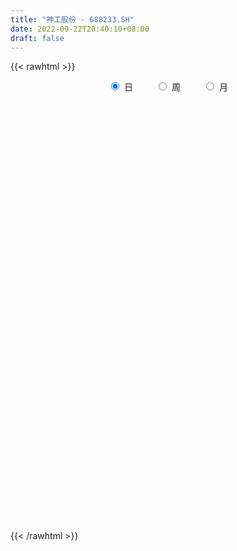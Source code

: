 ```yaml
---
title: "神工股份 - 688233.SH"
date: 2022-09-22T20:40:10+08:00
draft: false
---
```

{{< rawhtml >}}
    <div style="text-align: center">
        <label style="padding: 1rem;"><input style="margin-right: .5rem" type="radio" name="period" value="D" checked onclick="period_change(this)">日</label>
        <label style="padding: 1rem;"><input style="margin-right: .5rem" type="radio" name="period" value="W" onclick="period_change(this)">周</label>
        <label style="padding: 1rem;"><input style="margin-right: .5rem" type="radio" name="period" value="M" onclick="period_change(this)">月</label>
    </div>
    <div id="chart" style="height: 700px;"></div> 
    <script type="text/javascript">
        const D_v = [8518.71,9290.75,25966.69,37061.15,16994.29,16990.27,20413.57,40979.46,37339.96,32381.81,19571.75,26604.56,19366.15,13597.85,22255.96,14587.67,15628.38,7860.23,8134.35,6311.17,5313.77,6655.92,12428.95,11442.74,8709.34,7762.25,6206.54,6012.78,5829.72,5355.75,3765.84,5353.56,4436.58,3505.05,8237.43,7427.33,9309.04,8241.52,10253.0,6020.8,6963.56,7014.69,21988.85,10811.0,11212.67,7303.72,10945.26,8342.33,9420.74,5556.9,6114.25,4950.36,9757.0,5927.1,8246.76,4454.97,4462.46,5955.01,5110.13,7011.46,6777.78,5038.55,8829.41,6648.74,8594.32,4541.74,7497.91,6573.94,6291.97,9679.99,6238.03,8365.13,17599.38,13023.4,12772.83,8032.19,7209.63,9856.05,7272.87,5109.86,18037.48,13290.01,18599.02,15620.72,18640.5,9575.31,8744.57,7622.48,9251.89,13811.72,14398.5,12302.44,9303.44,32358.17,23759.45,14007.18,23759.59,19591.15,11421.45,9449.74,11147.23,8991.76,6567.21,9295.16,11037.19,27888.05,17074.31,10420.16,9536.42,13226.23,8799.5,7628.46,5892.59,22924.77,17688.92,11048.15,11514.87,6355.17,7277.15,7555.84,5591.52,5214.87,8310.56,6332.49,7691.11,6996.29,7433.87,6815.64,7860.15,6173.77,4196.04,5667.02,6063.53,4528.08,4397.89,5627.08,6225.63,4263.15,4099.78,11604.23,15524.46,16563.7,11972.72,7019.94,11484.26,7280.5,5538.14,7614.52,8212.34,11046.72,16137.28,12579.79,21596.59,37254.98,22337.2,28567.15,10557.42,17216.42,15732.27,18276.55,12019.58,15834.3,16850.37,9017.45,7358.36,16544.42,9277.54,12490.98,20329.21,17325.71,15030.28,13393.04,11522.36,15088.87,17161.46,35793.91,49409.41,66313.2,45068.75,43265.72,51837.09,49180.24,48072.1,33939.51,39778.59,33504.61,32246.29,26551.67,31754.46,53818.59,49952.86,37965.81,41047.95,39495.21,33697.91,38358.04,30744.93,21939.07,67192.55,42217.6,48989.11,46518.94,56302.65,33508.8,40584.81,32529.14,28081.03,52846.34,34619.23,23871.59,28328.01,17660.34,24114.73,52789.53,54570.03,40793.23,54920.5,68732.09,47786.08,40851.36,48510.14,45515.2,18760.44,167044.41,143939.57,73494.46,67329.72,47140.55,34240.35,78962.17,58966.18,43135.02,35417.3,34479.29,51153.2,42418.81,40855.82,107135.01,46625.95,33839.83,36847.62,30348.05,22497.48,32720.86,27249.47,29006.24,25959.82,27480.59,26311.16,20046.7,35846.49,18306.68,23530.25,24598.83,20257.55,16446.43,14647.63,23132.94,22709.78,22340.35,19452.45,23883.44,24419.15,17350.02,24883.43,33745.95,16972.98,12242.29,28328.82,28922.88,16419.15,25430.37,28384.94,36096.1,60897.88,105402.38,47209.32,39318.59,31910.08,32351.85,36869.91,22069.07,31437.38,27013.92,21148.75,50437.49,37187.19,107791.86,61956.54,60508.62,42982.96,42477.83,41281.48,31452.88,96171.45,70698.92,57894.2,44636.15,37074.6,45289.97,66284.65,35287.74,30059.12,29442.91,28451.46,39140.85,27774.87,18402.5,16217.62,18279.16,24289.17,17324.81,30468.87,35040.35,21224.97,23044.22,16590.13,14346.52,21597.27,14315.27,24907.53,28736.01,27275.84,28258.26,18592.58,39739.04,25938.58,28689.17,18742.76,35969.36,23536.58,15987.14,30261.37,15534.94,22475.43,26873.67,30920.15,21082.24,19463.84,48792.86,32653.9,17506.04,16136.89,12738.29,14612.19,19860.93,16305.37,23812.21,22048.76,52105.97,29163.69,18951.77,12462.44,22345.47,17207.49,42574.85,32002.11,38727.56,44690.73,27985.4,23269.57,13738.0,24394.07,20485.5,29618.18,32647.54,37577.84,20059.92,13389.02,25504.72,34842.42,41356.41,43780.17,22060.09,17802.58,16597.38,13154.27,11594.7,17215.67,10194.33,11817.79,11145.96,15944.95,25441.38,18280.5,25989.28,16094.09,9850.16,8962.7,15382.22,9532.57,12201.78,13990.29,6831.72,9127.55,7169.03,11233.47,52636.84,49862.82,38611.75,46082.85,32015.03,22586.09,11137.84,25430.98,27999.38,27491.16,17974.86,16068.3,24479.88,17378.6,21510.3,13307.74,12988.82,19275.94,14744.44,12494.36,11885.79,15696.54,15051.51,14456.96,22839.76,31785.81,19764.13,22012.84,26692.17,32514.26,51449.97,32166.53,27946.59,30291.64,29003.7,34473.57,23360.95,21825.71,25436.94,47117.99,36458.33,74413.61,65070.94,51876.1,50965.82,60780.08,35235.64,44381.4,22319.49,35325.05,25294.64,28016.58,27622.66,27006.35,23302.3,22312.74,20251.49,32386.7,63574.85,33490.99,30490.29,41985.03,24640.75,37052.46,34006.92,42249.58,38197.17,53170.26,29059.63,56513.82,48268.83,33066.57,65297.51,32579.31,43302.39,33351.28,24266.93,25117.24,43565.35,28853.81,23255.0,19911.84,56120.26,22206.42,18348.71,17851.97,41095.76,30813.5,19728.61,17548.57,14474.04,24551.18,34984.17,13437.4,12404.77,11603.54,11812.32,17353.21,14412.24,12300.73,10276.67,10242.9,11822.74]
const D_histogram = [0.0,-0.0657321937,0.0810967963,0.2735010842,0.303795759,0.2621115919,0.1947691745,0.4290520281,0.5353562876,0.6318725866,0.5345121071,0.5677696672,0.5343543322,0.4054384895,0.1293248947,-0.0021461794,-0.2173034664,-0.3506095567,-0.4975778039,-0.5236554429,-0.5326655983,-0.4539869624,-0.2711059427,-0.1524972921,-0.132373891,-0.1791995676,-0.2529991618,-0.3054367901,-0.3027495344,-0.3319704593,-0.364224314,-0.4041545053,-0.4458817193,-0.4210757677,-0.2993874014,-0.2094637781,-0.1468770982,-0.1318124147,0.0061395067,0.1060172555,0.1835734021,0.2145750065,0.4025450189,0.4439177821,0.3481059643,0.2720088043,0.2894951354,0.3302379437,0.2512045893,0.1785259196,0.1062133392,0.0523569426,-0.0612560564,-0.1494302192,-0.2607311834,-0.3386172576,-0.3562432936,-0.328619979,-0.2695052566,-0.1720771353,-0.1159768429,-0.0450605569,0.0328036132,0.0055669028,-0.1001697843,-0.1644600439,-0.2577396972,-0.2367148753,-0.262033359,-0.3904174851,-0.409217108,-0.4722848865,-0.2823860528,-0.1761783162,-0.0044244856,0.0622108543,0.0369888525,-0.0739258027,-0.1004655676,-0.0948367285,0.0916963603,0.3197262268,0.5578921634,0.5952870699,0.4748075532,0.3052813242,0.1483043282,0.0434599948,-0.0890437303,-0.0019912237,-0.0141803186,0.0812159746,0.0933544923,0.2834794976,0.3920316923,0.4007519668,0.5331529333,0.5530383788,0.4949929481,0.4027801351,0.1660706485,-0.0866350495,-0.2153067691,-0.3751486303,-0.5287005257,-0.9887820287,-1.2827666324,-1.368156228,-1.3975327315,-1.1828595652,-0.9501373141,-0.6957147238,-0.4758184276,-0.1233558118,0.055961399,0.1414774847,0.2482729849,0.3265038573,0.3628405152,0.3574233438,0.3699773827,0.3591088862,0.2012082968,0.090434043,0.1188213074,0.0890836466,-0.0293365712,-0.0841093851,-0.0697610135,-0.0554398225,-0.0245292806,0.0515907391,0.1315176081,0.1544576919,0.1286377859,0.1345813508,0.1215247359,0.1358954212,0.1434195798,0.1727345758,0.2973783486,0.3979793373,0.4645664964,0.4823106373,0.4852804058,0.376258066,0.2727364121,0.2457525367,0.2344102924,0.2801573014,0.3701372589,0.3833636769,0.4911432696,0.3859360795,0.220153309,0.1343581528,0.0569402601,-0.0074692708,0.0028475527,-0.0273379304,-0.0455269014,-0.152142279,-0.285271539,-0.3342163502,-0.325792112,-0.2543057127,-0.1528427599,-0.1135046001,0.0318720983,0.0988101916,0.1607135207,0.1482030602,0.1748851816,0.2026371289,0.1672398345,0.2813601616,0.4270502169,0.7868570899,0.9468684295,0.9896127583,0.8216194,0.8443710305,0.8157202984,0.7142891602,0.6960124729,0.7336943619,0.5507226455,0.4400879898,0.2979027946,0.3590588149,0.4115383384,0.4051127814,0.254604667,0.1378843103,-0.1330962921,-0.3975490708,-0.443391902,-0.5045156162,-0.1924242462,-0.1307523156,0.0224682236,0.0992655758,0.0198874727,0.0094724662,0.0345102785,-0.0727843417,-0.1525709467,-0.5226541512,-0.7299043002,-0.8557510352,-0.9347916964,-0.9794975494,-0.8513263551,-0.4657772078,-0.0612261599,0.2173808987,0.5219254154,0.6621995085,0.5930083705,0.6794307922,0.8202955668,0.7786223624,1.4666173452,2.7276225832,3.4458291367,3.5402767885,3.3851830824,2.8794525644,2.4534194278,3.0889979665,2.9283962349,2.2641269688,1.5225140996,0.8310097001,0.333541587,-0.2141870304,-0.6027582539,-1.2278464468,-1.4703871563,-1.9095560563,-2.0853000256,-2.3576610496,-2.6332761486,-2.8394267398,-2.8915861517,-2.9999989493,-2.7450526308,-2.6204651859,-2.4351911,-2.3743096901,-2.032434431,-1.9425418225,-1.7102907346,-1.5177043815,-1.4300059687,-1.3634385898,-1.258167269,-1.0259888006,-0.8906642364,-0.9142835454,-0.7968020851,-0.8211384253,-0.4359910523,-0.2709562205,-0.0355756194,-0.2278487885,-0.1638362711,-0.1042679427,0.292968863,0.4904322577,0.6194972971,0.8066420153,0.777310246,0.984118161,1.6296217179,1.1347152418,0.6439919557,0.0518738455,-0.2276214361,-0.3636471092,-0.4707123721,-0.4431740425,-0.1989615695,-0.1095355031,-0.0800832848,0.3424626636,0.7236177431,1.7362197205,2.3102617704,1.9671591842,1.4411493056,1.0634643784,0.7488966037,0.4784618867,1.2698576598,1.637074343,1.658006564,1.4148985008,1.1140935914,1.0717907599,1.3329619927,1.3030231797,0.9526520178,0.6441885225,0.1475884579,-0.5171787715,-0.6929184118,-0.7734386397,-0.7953133012,-0.8368210994,-0.6446824295,-0.6976075278,-0.4575130281,-0.6260436477,-0.8323854579,-0.8557069383,-0.9896091785,-1.209073466,-1.260498576,-1.2878232874,-1.4513898192,-1.6284790419,-1.4226103359,-0.9868132869,-0.7140389718,-0.9530618582,-0.8880702537,-1.088292898,-1.1405508807,-1.3742498516,-1.403155536,-1.4413007872,-1.1634169543,-0.9425129802,-0.8171708057,-0.8579031477,-1.0592639684,-1.224527396,-1.1119278736,-0.8259848752,-0.2677256333,-0.0211821064,0.0879457153,0.2071311905,0.1797581644,0.0838865254,-0.0551895748,-0.065872027,-0.1778882192,0.5086539525,0.8876506569,1.0877309432,1.1837620159,1.3089531788,1.2667384724,1.7149798019,1.6799638767,1.6821209597,1.97740817,1.8352749155,1.5779579848,1.2296207019,1.0030647066,0.6843778334,0.615376268,0.6540330944,0.5862578242,0.6403372476,0.4857007207,0.31764893,0.6444993496,0.5462695385,0.385261272,0.1899142103,-0.278162425,-0.5071888216,-0.7034092658,-0.9794972509,-1.1995944734,-1.3760693817,-1.2390374441,-1.1236540865,-1.017669071,-1.2398995095,-1.2557893217,-1.0225055106,-0.8554559462,-0.6926937934,-0.6863530058,-0.7474660312,-0.7668166248,-0.4681351977,-0.1340411938,-0.0087486995,-0.0215152223,-0.0996745302,-0.5208211368,-1.5255217356,-2.0306296558,-2.4167721097,-2.3490489184,-2.0652471677,-1.710426817,-1.4266271529,-0.9277424836,-0.3627569105,0.1127604854,0.4323498829,0.6409350512,0.9411337648,1.0753792494,1.2850203732,1.3824951938,1.4607559987,1.2342769543,1.1098407192,0.9633736355,0.7402954657,0.6476844269,0.6919185859,0.7120914916,0.8925540543,1.0617948796,1.0155136271,0.8489369529,0.7216106163,0.5358472152,0.0858479583,-0.3110931228,-0.4318137222,-0.3893228802,-0.4137148189,-0.4222846159,-0.4769615835,-0.5706241694,-0.4661697898,-0.4027732233,-0.1990376171,-0.1613502056,-0.1514889225,0.0054093843,0.0330794541,-0.1264351056,-0.2465661966,-0.2407029056,-0.2105107204,-0.1534090506,-0.2052528421,-0.3266632245,-0.4367042861,-0.3943710755,-0.3216706123,-0.258541535,-0.2105134455,-0.0897489554,0.1866273316,0.305670199,0.4659430458,0.6987538433,0.8273014709,1.0356752669,1.0867930487,1.2339383952,1.1716462464,1.1956578287,1.1632035461,1.3643564022,1.3542980699,1.268647639,1.2622985987,1.1442039443,0.7643700972,0.4932850372,0.288769978,0.1098773156,0.2580292413,0.0705725931,-0.0533659411,-0.084286963,-0.5394694404,-0.8806535904,-1.11772964,-1.1392838516,-1.2517701746,-1.4048431072,-1.4317298225,-1.2995479701,-1.2043730203,-0.9316973276,-0.5280293598,-0.2849390746,-0.1354442315,-0.025976018,0.0495340963,0.0294892385,-0.0047916873,-0.1144724209,-0.1671225401,-0.2179003077,-0.2426480224]
const D_fast = [0.0,-0.0821652422,0.0849379469,0.3457175059,0.4519611205,0.4758048513,0.4571547276,0.7987005882,1.0388439195,1.2933283652,1.3295959126,1.5047958894,1.6049691374,1.5774129171,1.333630546,1.2016229271,0.9321397735,0.7111812939,0.4398185958,0.2828270961,0.1406505411,0.1058324364,0.2209369704,0.3014212979,0.2884512264,0.1968256578,0.0597762732,-0.0690205526,-0.1420206805,-0.2542342203,-0.3775441534,-0.5185129711,-0.671710615,-0.7521736052,-0.7053320893,-0.6677744106,-0.6419070052,-0.6597954254,-0.5203086273,-0.3939265646,-0.2704770675,-0.1858317114,0.1027745557,0.2551267644,0.2463414377,0.2382464787,0.3281065937,0.4514088879,0.4351766809,0.407129491,0.3613702455,0.3206030845,0.1916760714,0.0661443537,-0.1103394063,-0.2728797948,-0.3795666543,-0.4340983344,-0.4423599262,-0.3879510887,-0.360845007,-0.3011938603,-0.2151287868,-0.2409737716,-0.3717529047,-0.4771581753,-0.6348727528,-0.6730266498,-0.7638534733,-0.9898419706,-1.1109458706,-1.2920848706,-1.1727825502,-1.1106193926,-0.9399716834,-0.85778363,-0.8737584185,-1.0031545245,-1.0548106813,-1.0728910243,-0.8634338454,-0.5554724222,-0.1778334447,0.0083832293,0.0066056009,-0.0866002972,-0.206501211,-0.3004805457,-0.4552452034,-0.3686905027,-0.3844246774,-0.2687243905,-0.2332472496,0.02774763,0.2343077478,0.343216014,0.6089052138,0.767050254,0.8327530603,0.8412352811,0.6460434566,0.3716789963,0.1891805844,-0.0644484344,-0.3501754613,-1.0574524714,-1.6721287332,-2.0995573858,-2.4783170722,-2.5593587972,-2.5641708746,-2.4836769652,-2.3827352759,-2.061111613,-1.8678040525,-1.7469185957,-1.5780548492,-1.4181980125,-1.2911512258,-1.2072125613,-1.1021641767,-1.0232554517,-1.1308539668,-1.2190197099,-1.1609271187,-1.1683938678,-1.2941482283,-1.3699483885,-1.3730402703,-1.372579035,-1.3478008132,-1.2587831088,-1.1459768377,-1.0844223309,-1.0780827904,-1.0384938879,-1.0211693188,-0.9728247782,-0.9294457246,-0.8569470847,-0.6579587247,-0.4578629018,-0.2751341185,-0.1368123183,-0.0125224484,-0.0274802717,-0.0628178225,-0.0283635637,0.0188967651,0.1346830995,0.3171973717,0.4262647089,0.6568301189,0.6481069488,0.5373625055,0.4851568875,0.4219740599,0.3556972113,0.366725923,0.3297059572,0.3001352609,0.1554843135,-0.0489628312,-0.1814617299,-0.2544855198,-0.2465755486,-0.1833232858,-0.172361276,-0.019016553,0.0726240882,0.1747057975,0.1992461019,0.2696495188,0.3480607483,0.3544734125,0.53893378,0.7913863896,1.3479075351,1.744635982,2.0347835004,2.0721949921,2.3060393802,2.4813187227,2.5584598746,2.7141863055,2.9352917849,2.89000073,2.8893880718,2.8216785752,2.9725992992,3.1279634073,3.2228160457,3.135959098,3.0537098188,2.7494551435,2.385615097,2.2289242903,2.0416716721,2.3056569806,2.3346408322,2.4934784273,2.5950921735,2.5206859386,2.5126390486,2.5463044306,2.4208137249,2.3028843832,1.802137641,1.4124114169,1.0726269231,0.7598883377,0.4703080975,0.385647703,0.6547525483,1.0439970562,1.3769493395,1.81197521,2.1177991803,2.196860135,2.4531402546,2.799078921,2.9520613072,4.0067106262,5.94962151,7.5292853477,8.5088021966,9.2000042612,9.4141368843,9.6014586045,11.0092866349,11.580783962,11.4825464381,11.1215620938,10.6378101193,10.2237274029,9.6224520279,9.0831912409,8.1511414364,7.5410039379,6.6244460238,5.927377048,5.0656007617,4.1316666255,3.2156593493,2.4406033996,1.5821908646,1.1508740254,0.6203451738,0.1968214847,-0.3358745279,-0.5021078765,-0.8978507237,-1.0931723194,-1.2800120617,-1.5498151411,-1.8241074097,-2.033377906,-2.0576966379,-2.1450381328,-2.3972283281,-2.4789473891,-2.7085683356,-2.4324187257,-2.335122949,-2.1086362528,-2.3578716189,-2.3348181694,-2.3013168267,-1.8308378052,-1.5107663461,-1.2268269824,-0.8380217604,-0.6730259681,-0.220188513,0.8327204734,0.6214928077,0.2917675106,-0.2873821382,-0.6237827789,-0.8507202293,-1.0754635852,-1.1587187662,-0.9642466856,-0.902204495,-0.8927730979,-0.3846114836,0.1774480316,1.6241049393,2.7757124317,2.9243996416,2.7586770893,2.6468582568,2.5195146329,2.3686953877,3.4775555757,4.2540408446,4.6894747067,4.8000912686,4.7778097571,5.0034546155,5.5978663466,5.8936833285,5.781475171,5.6340588064,5.1743558562,4.3802939339,4.0313246907,3.7574448028,3.536741816,3.286028743,3.3169968055,3.0896698253,3.2153860679,2.8903445364,2.4759063618,2.2386581467,1.8573536119,1.335620958,0.969071204,0.6197906707,0.0933766841,-0.4908322991,-0.640616177,-0.4515224497,-0.3572578777,-0.8345462286,-0.9915721875,-1.4638680563,-1.8012637592,-2.3785251929,-2.7582197613,-3.1566902094,-3.169660615,-3.1843848859,-3.2633354129,-3.5185435418,-3.9847203546,-4.4561156312,-4.6214980773,-4.5420512976,-4.050723464,-3.8094754637,-3.6783612132,-3.5073929405,-3.4898264254,-3.564726433,-3.7175999269,-3.7447503859,-3.9012386329,-3.087532973,-2.4866236045,-2.0146105823,-1.6226390057,-1.1702095481,-0.8957396363,-0.0187533563,0.3662216876,0.7889090105,1.5785482633,1.8952337377,2.0324063031,1.9914741957,2.0156843771,1.8680919623,1.9529344639,2.1550995638,2.2338887497,2.448052485,2.4148411382,2.3262015801,2.814176837,2.8525144105,2.787821462,2.639952953,2.1023357114,1.7465121094,1.3744393488,0.8534770509,0.3334812101,-0.1870110437,-0.3597384671,-0.5252686311,-0.6737008834,-1.2059061993,-1.5357433419,-1.5580859084,-1.6049003305,-1.6153116261,-1.7805590899,-2.0285386232,-2.239593373,-2.0579457453,-1.7573620399,-1.6342567204,-1.6524020488,-1.7554799893,-2.3068318801,-3.6929129127,-4.7056782469,-5.6960137282,-6.2155527665,-6.4480628077,-6.5208491613,-6.5937062855,-6.326757237,-5.8524608916,-5.3487533743,-4.921076506,-4.552257575,-4.0167754202,-3.6136851232,-3.0827889062,-2.6396902871,-2.1962404825,-2.1141502883,-1.9611263436,-1.8667500184,-1.9047543218,-1.8354442538,-1.6182304484,-1.4200346698,-1.0164335935,-0.5817440483,-0.3741468941,-0.32848933,-0.2754130126,-0.3272146098,-0.7557518771,-1.2304662389,-1.4591402689,-1.5139801469,-1.6418007904,-1.7559417414,-1.9298591048,-2.1661777331,-2.178265801,-2.2155625402,-2.0615863383,-2.0642364783,-2.0922474258,-1.933996773,-1.8980568396,-2.0891801756,-2.2709528159,-2.3252652512,-2.3477007461,-2.328951339,-2.432108341,-2.6351845295,-2.8544016627,-2.910661221,-2.9183784108,-2.9198847173,-2.9244849891,-2.8261577379,-2.503124618,-2.3076642009,-2.0309055926,-1.6234063343,-1.2880333389,-0.8207407262,-0.4979246823,-0.042294737,0.1883246759,0.5112507153,0.7695973192,1.3118392759,1.640355461,1.8718669399,2.1810925493,2.349048881,2.1603075581,2.0125437575,1.8802211928,1.7287978593,1.9414570954,1.7716435954,1.6343635759,1.5823708133,0.9923209758,0.4309734281,-0.0855350315,-0.391910206,-0.8173390726,-1.321622782,-1.7064419529,-1.899147093,-2.1050653983,-2.0653140375,-1.7936534097,-1.6217978932,-1.506164108,-1.4031898989,-1.3152962605,-1.3279688087,-1.3634476563,-1.5017464952,-1.5961772494,-1.7014300939,-1.7868398143]
const D_slow = [0.0,-0.0164330484,0.0038411506,0.0722164217,0.1481653615,0.2136932594,0.2623855531,0.3696485601,0.503487632,0.6614557786,0.7950838054,0.9370262222,1.0706148052,1.1719744276,1.2043056513,1.2037691065,1.1494432399,1.0617908507,0.9373963997,0.806482539,0.6733161394,0.5598193988,0.4920429131,0.4539185901,0.4208251173,0.3760252254,0.312775435,0.2364162374,0.1607288539,0.077736239,-0.0133198395,-0.1143584658,-0.2258288956,-0.3310978376,-0.4059446879,-0.4583106324,-0.495029907,-0.5279830107,-0.526448134,-0.4999438201,-0.4540504696,-0.4004067179,-0.2997704632,-0.1887910177,-0.1017645266,-0.0337623255,0.0386114583,0.1211709442,0.1839720916,0.2286035715,0.2551569063,0.2682461419,0.2529321278,0.215574573,0.1503917771,0.0657374627,-0.0233233607,-0.1054783554,-0.1728546696,-0.2158739534,-0.2448681641,-0.2561333033,-0.2479324,-0.2465406743,-0.2715831204,-0.3126981314,-0.3771330557,-0.4363117745,-0.5018201142,-0.5994244855,-0.7017287625,-0.8197999841,-0.8903964974,-0.9344410764,-0.9355471978,-0.9199944842,-0.9107472711,-0.9292287218,-0.9543451137,-0.9780542958,-0.9551302057,-0.875198649,-0.7357256082,-0.5869038407,-0.4682019524,-0.3918816213,-0.3548055393,-0.3439405406,-0.3662014731,-0.366699279,-0.3702443587,-0.3499403651,-0.326601742,-0.2557318676,-0.1577239445,-0.0575359528,0.0757522805,0.2140118752,0.3377601122,0.438455146,0.4799728081,0.4583140458,0.4044873535,0.3107001959,0.1785250645,-0.0686704427,-0.3893621008,-0.7314011578,-1.0807843407,-1.376499232,-1.6140335605,-1.7879622414,-1.9069168483,-1.9377558013,-1.9237654515,-1.8883960803,-1.8263278341,-1.7447018698,-1.653991741,-1.564635905,-1.4721415594,-1.3823643378,-1.3320622636,-1.3094537529,-1.279748426,-1.2574775144,-1.2648116572,-1.2858390035,-1.3032792568,-1.3171392125,-1.3232715326,-1.3103738478,-1.2774944458,-1.2388800228,-1.2067205763,-1.1730752387,-1.1426940547,-1.1087201994,-1.0728653044,-1.0296816605,-0.9553370733,-0.855842239,-0.7397006149,-0.6191229556,-0.4978028541,-0.4037383376,-0.3355542346,-0.2741161004,-0.2155135273,-0.145474202,-0.0529398872,0.042901032,0.1656868494,0.2621708693,0.3172091965,0.3507987347,0.3650337997,0.3631664821,0.3638783702,0.3570438876,0.3456621623,0.3076265925,0.2363087078,0.1527546203,0.0713065923,0.0077301641,-0.0304805259,-0.0588566759,-0.0508886513,-0.0261861034,0.0139922767,0.0510430418,0.0947643372,0.1454236194,0.187233578,0.2575736184,0.3643361727,0.5610504451,0.7977675525,1.0451707421,1.2505755921,1.4616683497,1.6655984243,1.8441707144,2.0181738326,2.2015974231,2.3392780844,2.4493000819,2.5237757806,2.6135404843,2.7164250689,2.8177032642,2.881354431,2.9158255086,2.8825514355,2.7831641678,2.6723161923,2.5461872883,2.4980812267,2.4653931478,2.4710102037,2.4958265977,2.5007984659,2.5031665824,2.511794152,2.4935980666,2.4554553299,2.3247917921,2.1423157171,1.9283779583,1.6946800342,1.4498056468,1.2369740581,1.1205297561,1.1052232161,1.1595684408,1.2900497947,1.4555996718,1.6038517644,1.7737094625,1.9787833542,2.1734389448,2.540093281,3.2219989268,4.083456211,4.9685254081,5.8148211787,6.5346843198,7.1480391768,7.9202886684,8.6523877271,9.2184194693,9.5990479942,9.8068004192,9.890185816,9.8366390584,9.6859494949,9.3789878832,9.0113910941,8.5340020801,8.0126770737,7.4232618113,6.7649427741,6.0550860891,5.3321895512,4.5821898139,3.8959266562,3.2408103597,2.6320125847,2.0384351622,1.5303265544,1.0446910988,0.6171184152,0.2376923198,-0.1198091724,-0.4606688198,-0.7752106371,-1.0317078372,-1.2543738963,-1.4829447827,-1.682145304,-1.8874299103,-1.9964276734,-2.0641667285,-2.0730606334,-2.1300228305,-2.1709818983,-2.1970488839,-2.1238066682,-2.0011986038,-1.8463242795,-1.6446637757,-1.4503362142,-1.2043066739,-0.7969012445,-0.513222434,-0.3522244451,-0.3392559837,-0.3961613428,-0.4870731201,-0.6047512131,-0.7155447237,-0.7652851161,-0.7926689919,-0.8126898131,-0.7270741472,-0.5461697114,-0.1121147813,0.4654506613,0.9572404574,1.3175277838,1.5833938784,1.7706180293,1.890233501,2.2076979159,2.6169665016,3.0314681427,3.3851927679,3.6637161657,3.9316638557,4.2649043539,4.5906601488,4.8288231532,4.9898702839,5.0267673983,4.8974727054,4.7242431025,4.5308834426,4.3320551173,4.1228498424,3.961679235,3.7872773531,3.672899096,3.5163881841,3.3082918197,3.0943650851,2.8469627904,2.544694424,2.22956978,1.9076139581,1.5447665033,1.1376467428,0.7819941589,0.5352908371,0.3567810942,0.1185156296,-0.1035019338,-0.3755751583,-0.6607128785,-1.0042753414,-1.3550642254,-1.7153894222,-2.0062436607,-2.2418719058,-2.4461646072,-2.6606403941,-2.9254563862,-3.2315882352,-3.5095702036,-3.7160664224,-3.7829978307,-3.7882933573,-3.7663069285,-3.7145241309,-3.6695845898,-3.6486129584,-3.6624103521,-3.6788783589,-3.7233504137,-3.5961869256,-3.3742742613,-3.1023415255,-2.8064010216,-2.4791627269,-2.1624781088,-1.7337331583,-1.3137421891,-0.8932119492,-0.3988599067,0.0599588222,0.4544483184,0.7618534938,1.0126196705,1.1837141289,1.3375581959,1.5010664694,1.6476309255,1.8077152374,1.9291404176,2.0085526501,2.1696774875,2.3062448721,2.4025601901,2.4500387426,2.3804981364,2.253700931,2.0778486146,1.8329743018,1.5330756835,1.189058338,0.879298977,0.5983854554,0.3439681876,0.0339933103,-0.2799540202,-0.5355803978,-0.7494443844,-0.9226178327,-1.0942060842,-1.281072592,-1.4727767482,-1.5898105476,-1.6233208461,-1.6255080209,-1.6308868265,-1.655805459,-1.7860107432,-2.1673911771,-2.6750485911,-3.2792416185,-3.8665038481,-4.38281564,-4.8104223443,-5.1670791325,-5.3990147534,-5.4897039811,-5.4615138597,-5.353426389,-5.1931926262,-4.957909185,-4.6890643726,-4.3678092793,-4.0221854809,-3.6569964812,-3.3484272426,-3.0709670628,-2.8301236539,-2.6450497875,-2.4831286808,-2.3101490343,-2.1321261614,-1.9089876478,-1.6435389279,-1.3896605211,-1.1774262829,-0.9970236288,-0.863061825,-0.8415998355,-0.9193731161,-1.0273265467,-1.1246572668,-1.2280859715,-1.3336571255,-1.4528975213,-1.5955535637,-1.7120960112,-1.812789317,-1.8625487212,-1.9028862727,-1.9407585033,-1.9394061572,-1.9311362937,-1.9627450701,-2.0243866192,-2.0845623456,-2.1371900257,-2.1755422884,-2.2268554989,-2.308521305,-2.4176973765,-2.5162901454,-2.5967077985,-2.6613431823,-2.7139715436,-2.7364087825,-2.6897519496,-2.6133343999,-2.4968486384,-2.3221601776,-2.1153348098,-1.8564159931,-1.5847177309,-1.2762331321,-0.9833215705,-0.6844071134,-0.3936062269,-0.0525171263,0.2860573912,0.6032193009,0.9187939506,1.2048449367,1.395937461,1.5192587203,1.5914512148,1.6189205437,1.683427854,1.7010710023,1.687729517,1.6666577763,1.5317904162,1.3116270186,1.0321946086,0.7473736456,0.434431102,0.0832203252,-0.2747121304,-0.5995991229,-0.900692378,-1.1336167099,-1.2656240499,-1.3368588185,-1.3707198764,-1.3772138809,-1.3648303568,-1.3574580472,-1.358655969,-1.3872740743,-1.4290547093,-1.4835297862,-1.5441917918]
const D_data = [['2020-09-02', 45.0, 44.56, 44.36, 45.29],['2020-09-03', 44.56, 43.53, 43.4, 44.8],['2020-09-04', 43.3, 46.42, 42.74, 46.5],['2020-09-07', 46.47, 48.06, 45.6, 49.28],['2020-09-08', 47.76, 46.88, 46.5, 48.8],['2020-09-09', 46.0, 46.2, 45.56, 47.59],['2020-09-10', 46.0, 45.8, 45.53, 48.55],['2020-09-11', 45.8, 50.33, 45.76, 50.35],['2020-09-14', 51.41, 50.1, 49.41, 51.97],['2020-09-15', 50.6, 51.08, 48.71, 52.0],['2020-09-16', 50.53, 49.22, 48.9, 51.64],['2020-09-17', 48.6, 51.25, 48.41, 51.61],['2020-09-18', 50.99, 51.0, 49.65, 51.41],['2020-09-21', 50.8, 49.9, 49.76, 51.45],['2020-09-22', 49.3, 47.34, 47.18, 49.45],['2020-09-23', 47.51, 48.27, 47.34, 49.18],['2020-09-24', 48.27, 46.36, 46.02, 48.72],['2020-09-25', 46.44, 46.37, 45.98, 47.29],['2020-09-28', 46.05, 45.24, 44.67, 46.35],['2020-09-29', 45.78, 46.0, 45.6, 46.66],['2020-09-30', 46.28, 45.8, 45.5, 46.6],['2020-10-09', 46.87, 46.78, 46.49, 47.4],['2020-10-12', 46.98, 48.58, 46.78, 48.77],['2020-10-13', 48.3, 48.49, 47.51, 49.09],['2020-10-14', 48.5, 47.58, 47.15, 48.57],['2020-10-15', 47.93, 46.6, 46.51, 47.98],['2020-10-16', 47.1, 45.81, 45.55, 47.28],['2020-10-19', 45.7, 45.55, 45.3, 46.37],['2020-10-20', 45.39, 45.89, 44.6, 45.95],['2020-10-21', 46.18, 45.18, 44.82, 46.18],['2020-10-22', 44.61, 44.7, 44.25, 45.36],['2020-10-23', 44.99, 44.09, 43.96, 45.37],['2020-10-26', 44.09, 43.48, 43.42, 44.58],['2020-10-27', 43.48, 43.88, 43.26, 43.9],['2020-10-28', 45.76, 45.15, 44.61, 45.87],['2020-10-29', 44.85, 45.06, 44.41, 45.35],['2020-10-30', 45.1, 44.92, 44.52, 46.19],['2020-11-02', 44.92, 44.35, 43.36, 46.01],['2020-11-03', 44.57, 46.18, 44.44, 46.42],['2020-11-04', 46.22, 46.32, 45.71, 46.7],['2020-11-05', 47.65, 46.57, 46.07, 47.65],['2020-11-06', 46.61, 46.38, 45.9, 47.51],['2020-11-09', 47.16, 49.14, 46.92, 49.86],['2020-11-10', 49.0, 48.23, 47.83, 49.47],['2020-11-11', 48.1, 46.66, 46.55, 48.2],['2020-11-12', 46.93, 46.68, 46.24, 47.09],['2020-11-13', 46.3, 47.92, 46.0, 48.99],['2020-11-16', 47.97, 48.63, 47.79, 48.82],['2020-11-17', 48.18, 47.28, 46.3, 48.6],['2020-11-18', 47.27, 47.15, 46.5, 47.58],['2020-11-19', 46.66, 46.91, 46.4, 47.76],['2020-11-20', 46.91, 46.9, 46.61, 47.21],['2020-11-23', 47.16, 45.73, 45.7, 47.28],['2020-11-24', 45.78, 45.45, 45.3, 46.3],['2020-11-25', 45.55, 44.48, 44.44, 45.8],['2020-11-26', 44.39, 44.16, 44.14, 44.76],['2020-11-27', 44.39, 44.38, 44.02, 44.59],['2020-11-30', 44.77, 44.69, 44.15, 45.15],['2020-12-01', 45.0, 45.06, 44.52, 45.14],['2020-12-02', 44.95, 45.76, 44.68, 46.2],['2020-12-03', 45.76, 45.51, 45.5, 46.56],['2020-12-04', 45.85, 45.94, 45.3, 46.16],['2020-12-07', 46.78, 46.39, 46.2, 47.35],['2020-12-08', 46.39, 45.19, 45.16, 46.55],['2020-12-09', 45.21, 43.77, 43.55, 45.39],['2020-12-10', 43.5, 43.68, 43.35, 44.39],['2020-12-11', 44.35, 42.67, 42.33, 44.41],['2020-12-14', 42.67, 43.65, 42.27, 44.12],['2020-12-15', 43.6, 42.79, 42.53, 44.22],['2020-12-16', 42.68, 40.74, 40.62, 42.68],['2020-12-17', 40.78, 41.3, 40.2, 41.4],['2020-12-18', 41.98, 40.06, 39.8, 41.98],['2020-12-21', 40.08, 43.15, 40.02, 43.36],['2020-12-22', 42.89, 42.59, 41.7, 43.15],['2020-12-23', 43.09, 43.96, 42.16, 44.44],['2020-12-24', 43.59, 43.18, 43.0, 44.65],['2020-12-25', 43.79, 42.05, 41.84, 43.85],['2020-12-28', 41.5, 40.46, 40.06, 41.77],['2020-12-29', 40.4, 40.94, 40.4, 41.56],['2020-12-30', 40.73, 41.07, 40.71, 41.48],['2020-12-31', 40.99, 43.72, 40.99, 44.24],['2021-01-04', 43.72, 45.4, 43.51, 45.49],['2021-01-05', 45.4, 47.03, 44.8, 47.1],['2021-01-06', 46.35, 45.63, 45.55, 48.2],['2021-01-07', 45.54, 43.78, 42.55, 46.38],['2021-01-08', 43.78, 42.63, 42.33, 44.7],['2021-01-11', 42.63, 42.03, 41.58, 43.75],['2021-01-12', 41.71, 42.0, 41.4, 42.59],['2021-01-13', 42.1, 40.94, 40.5, 42.5],['2021-01-14', 41.85, 43.48, 40.76, 44.38],['2021-01-15', 43.02, 42.38, 42.2, 44.7],['2021-01-18', 42.13, 43.93, 41.5, 44.14],['2021-01-19', 43.5, 43.2, 43.19, 44.44],['2021-01-20', 43.7, 46.09, 43.7, 47.77],['2021-01-21', 46.78, 46.12, 44.73, 46.91],['2021-01-22', 46.11, 45.49, 45.0, 46.69],['2021-01-25', 45.1, 47.8, 43.6, 47.88],['2021-01-26', 48.01, 47.26, 46.53, 48.88],['2021-01-27', 46.03, 46.64, 45.57, 47.5],['2021-01-28', 46.0, 46.22, 45.22, 47.14],['2021-01-29', 46.3, 43.81, 43.59, 46.84],['2021-02-01', 43.26, 42.38, 42.13, 43.81],['2021-02-02', 42.3, 42.84, 42.13, 43.5],['2021-02-03', 42.9, 41.48, 41.05, 43.4],['2021-02-04', 41.48, 40.38, 39.5, 41.8],['2021-02-05', 39.89, 34.27, 33.65, 40.65],['2021-02-08', 32.8, 33.36, 31.3, 34.8],['2021-02-09', 33.38, 33.8, 32.71, 34.6],['2021-02-10', 34.0, 32.95, 32.75, 34.4],['2021-02-18', 34.55, 35.3, 33.55, 35.75],['2021-02-19', 35.29, 35.67, 34.51, 35.93],['2021-02-22', 35.62, 36.36, 35.62, 37.17],['2021-02-23', 35.63, 36.48, 35.5, 36.88],['2021-02-24', 38.49, 39.18, 37.51, 40.4],['2021-02-25', 39.48, 38.15, 37.49, 40.17],['2021-02-26', 36.51, 37.5, 36.51, 39.0],['2021-03-01', 38.48, 38.18, 37.78, 39.57],['2021-03-02', 38.86, 38.3, 37.85, 38.9],['2021-03-03', 38.02, 38.12, 37.78, 38.7],['2021-03-04', 38.46, 37.74, 37.7, 39.44],['2021-03-05', 37.03, 38.06, 37.03, 38.28],['2021-03-08', 38.04, 37.86, 37.79, 39.25],['2021-03-09', 37.86, 35.59, 35.59, 37.86],['2021-03-10', 35.87, 35.38, 35.35, 36.91],['2021-03-11', 35.58, 36.8, 35.31, 37.9],['2021-03-12', 36.82, 35.97, 35.59, 37.26],['2021-03-15', 35.72, 34.3, 34.0, 35.72],['2021-03-16', 34.39, 34.4, 34.1, 34.81],['2021-03-17', 33.87, 34.91, 33.87, 35.22],['2021-03-18', 34.97, 34.75, 34.61, 35.9],['2021-03-19', 34.5, 34.86, 34.34, 35.29],['2021-03-22', 34.75, 35.54, 34.7, 35.7],['2021-03-23', 35.49, 35.9, 35.49, 36.36],['2021-03-24', 36.3, 35.4, 35.27, 36.3],['2021-03-25', 35.38, 34.72, 34.58, 35.42],['2021-03-26', 34.8, 35.0, 33.98, 35.67],['2021-03-29', 34.83, 34.68, 34.54, 35.72],['2021-03-30', 35.0, 34.97, 34.34, 35.41],['2021-03-31', 34.41, 34.9, 34.14, 34.99],['2021-04-01', 34.79, 35.25, 33.8, 36.16],['2021-04-02', 35.28, 36.91, 35.26, 37.27],['2021-04-06', 37.28, 37.37, 37.01, 38.61],['2021-04-07', 37.26, 37.63, 36.4, 37.99],['2021-04-08', 37.56, 37.53, 37.3, 38.15],['2021-04-09', 37.53, 37.71, 37.35, 38.63],['2021-04-12', 37.67, 36.3, 36.05, 37.67],['2021-04-13', 36.3, 36.0, 35.89, 36.97],['2021-04-14', 36.0, 36.77, 35.76, 37.38],['2021-04-15', 36.21, 37.02, 36.01, 37.18],['2021-04-16', 37.02, 38.01, 36.7, 38.55],['2021-04-19', 39.27, 39.18, 37.72, 39.5],['2021-04-20', 38.99, 38.8, 38.62, 39.47],['2021-04-21', 38.67, 40.68, 38.67, 40.95],['2021-04-22', 40.49, 38.4, 38.0, 40.49],['2021-04-23', 38.0, 37.19, 36.98, 38.35],['2021-04-26', 37.0, 37.7, 36.92, 39.65],['2021-04-27', 38.27, 37.49, 37.0, 38.36],['2021-04-28', 37.49, 37.34, 36.8, 38.66],['2021-04-29', 37.41, 38.18, 37.41, 38.68],['2021-04-30', 38.15, 37.66, 36.37, 38.15],['2021-05-06', 37.6, 37.7, 36.89, 38.15],['2021-05-07', 37.66, 36.22, 36.09, 38.08],['2021-05-10', 36.2, 35.1, 34.65, 36.22],['2021-05-11', 34.97, 35.44, 34.65, 35.76],['2021-05-12', 35.38, 35.8, 35.01, 36.0],['2021-05-13', 35.58, 36.58, 35.28, 37.31],['2021-05-14', 36.61, 37.26, 36.3, 37.39],['2021-05-17', 37.3, 36.75, 36.65, 37.97],['2021-05-18', 36.7, 38.54, 36.33, 39.13],['2021-05-19', 38.55, 38.18, 38.18, 39.5],['2021-05-20', 38.44, 38.57, 37.81, 39.13],['2021-05-21', 38.79, 37.9, 37.68, 39.18],['2021-05-24', 37.87, 38.57, 37.38, 38.57],['2021-05-25', 38.58, 38.9, 38.18, 39.1],['2021-05-26', 38.9, 38.26, 38.22, 39.3],['2021-05-27', 38.44, 40.56, 38.35, 41.33],['2021-05-28', 40.96, 41.99, 40.21, 43.33],['2021-05-31', 41.99, 46.6, 41.99, 47.66],['2021-06-01', 45.52, 46.3, 45.52, 47.52],['2021-06-02', 46.46, 46.29, 45.7, 48.38],['2021-06-03', 45.89, 44.2, 43.77, 46.57],['2021-06-04', 43.93, 47.06, 43.93, 48.18],['2021-06-07', 48.2, 47.29, 47.0, 49.88],['2021-06-08', 48.1, 46.89, 46.5, 48.8],['2021-06-09', 46.87, 48.45, 46.87, 49.27],['2021-06-10', 48.38, 50.08, 48.38, 51.61],['2021-06-11', 49.0, 47.76, 47.68, 49.99],['2021-06-15', 47.49, 48.61, 47.45, 49.2],['2021-06-16', 48.2, 48.18, 47.11, 49.91],['2021-06-17', 48.58, 51.14, 48.39, 51.85],['2021-06-18', 51.7, 52.03, 50.0, 53.5],['2021-06-21', 52.6, 52.14, 51.5, 53.49],['2021-06-22', 52.55, 50.58, 49.68, 52.76],['2021-06-23', 49.9, 50.85, 49.71, 51.5],['2021-06-24', 50.97, 48.28, 48.05, 50.97],['2021-06-25', 48.61, 47.1, 46.0, 48.8],['2021-06-28', 47.79, 49.05, 46.7, 49.87],['2021-06-29', 49.0, 48.56, 48.08, 49.8],['2021-06-30', 49.06, 54.0, 49.06, 55.66],['2021-07-01', 53.54, 52.1, 52.0, 55.0],['2021-07-02', 51.48, 54.14, 51.11, 55.49],['2021-07-05', 54.89, 54.21, 52.73, 56.68],['2021-07-06', 54.5, 52.65, 51.47, 55.6],['2021-07-07', 52.0, 53.64, 51.02, 54.02],['2021-07-08', 53.8, 54.5, 53.18, 55.3],['2021-07-09', 53.6, 52.96, 51.68, 54.41],['2021-07-12', 53.0, 53.06, 52.0, 53.66],['2021-07-13', 53.06, 48.27, 48.01, 53.06],['2021-07-14', 48.26, 48.56, 47.88, 50.04],['2021-07-15', 48.5, 48.33, 47.07, 48.74],['2021-07-16', 48.32, 47.9, 47.69, 50.48],['2021-07-19', 47.35, 47.45, 47.0, 48.44],['2021-07-20', 46.99, 49.3, 46.8, 49.51],['2021-07-21', 49.8, 53.56, 49.37, 54.49],['2021-07-22', 54.0, 55.89, 53.5, 56.41],['2021-07-23', 56.65, 56.39, 55.6, 57.89],['2021-07-26', 57.45, 58.77, 55.6, 59.48],['2021-07-27', 59.01, 58.59, 58.2, 63.5],['2021-07-28', 58.73, 56.88, 54.63, 59.38],['2021-07-29', 58.2, 59.63, 57.51, 60.45],['2021-07-30', 59.0, 61.8, 58.5, 62.3],['2021-08-02', 61.14, 60.72, 57.53, 62.36],['2021-08-03', 72.86, 72.86, 72.86, 72.86],['2021-08-04', 77.77, 87.43, 77.01, 87.43],['2021-08-05', 87.1, 89.0, 87.1, 95.68],['2021-08-06', 92.55, 86.84, 85.5, 93.87],['2021-08-09', 88.0, 87.1, 81.0, 89.78],['2021-08-10', 87.48, 84.31, 82.11, 88.88],['2021-08-11', 86.16, 85.9, 83.08, 87.9],['2021-08-12', 85.9, 103.08, 85.26, 103.08],['2021-08-13', 103.74, 97.99, 96.71, 104.99],['2021-08-16', 96.32, 92.8, 92.5, 98.18],['2021-08-17', 93.32, 90.88, 90.0, 97.9],['2021-08-18', 91.33, 89.95, 88.0, 94.97],['2021-08-19', 90.73, 91.03, 89.61, 96.8],['2021-08-20', 90.49, 89.02, 87.85, 95.28],['2021-08-23', 89.09, 89.54, 87.0, 90.69],['2021-08-24', 84.0, 84.45, 77.61, 88.0],['2021-08-25', 84.34, 87.12, 84.0, 89.98],['2021-08-26', 86.76, 82.7, 82.21, 86.76],['2021-08-27', 82.7, 83.91, 81.4, 85.38],['2021-08-30', 83.5, 80.8, 79.01, 83.59],['2021-08-31', 81.62, 78.28, 77.66, 81.64],['2021-09-01', 80.28, 76.56, 75.33, 80.28],['2021-09-02', 76.0, 76.3, 73.8, 77.0],['2021-09-03', 76.29, 73.5, 71.3, 76.29],['2021-09-06', 74.2, 76.75, 71.87, 77.85],['2021-09-07', 75.99, 74.5, 74.19, 77.44],['2021-09-08', 74.7, 74.49, 73.27, 75.3],['2021-09-09', 75.43, 72.0, 71.31, 75.43],['2021-09-10', 72.0, 75.1, 70.7, 76.89],['2021-09-13', 75.0, 71.7, 71.7, 75.5],['2021-09-14', 70.56, 73.01, 70.56, 76.47],['2021-09-15', 71.88, 72.43, 71.08, 75.89],['2021-09-16', 73.43, 70.7, 70.21, 73.43],['2021-09-17', 71.9, 69.69, 67.5, 72.68],['2021-09-22', 69.0, 69.5, 68.0, 70.39],['2021-09-23', 69.69, 70.96, 69.42, 74.1],['2021-09-24', 71.97, 69.81, 69.14, 72.93],['2021-09-27', 71.0, 67.2, 66.0, 71.86],['2021-09-28', 66.9, 68.31, 66.03, 70.1],['2021-09-29', 68.9, 65.88, 64.51, 68.9],['2021-09-30', 66.8, 71.21, 65.38, 72.35],['2021-10-08', 71.86, 69.37, 68.86, 72.88],['2021-10-11', 69.99, 70.92, 69.75, 74.2],['2021-10-12', 70.91, 65.27, 64.28, 70.91],['2021-10-13', 65.5, 67.67, 65.5, 68.35],['2021-10-14', 67.02, 67.53, 66.7, 68.6],['2021-10-15', 67.88, 72.77, 66.66, 74.35],['2021-10-18', 73.02, 71.9, 70.5, 74.31],['2021-10-19', 72.4, 72.1, 70.6, 73.0],['2021-10-20', 72.18, 74.01, 71.16, 74.47],['2021-10-21', 74.4, 72.14, 70.69, 74.4],['2021-10-22', 72.14, 76.1, 72.14, 78.48],['2021-10-25', 76.99, 84.82, 74.08, 86.8],['2021-10-26', 78.0, 71.95, 71.36, 81.47],['2021-10-27', 72.46, 69.98, 68.83, 73.69],['2021-10-28', 69.3, 66.0, 65.7, 71.28],['2021-10-29', 66.6, 67.43, 65.73, 68.5],['2021-11-01', 67.34, 67.8, 66.5, 69.88],['2021-11-02', 68.1, 67.09, 66.35, 70.0],['2021-11-03', 67.87, 68.1, 66.38, 68.84],['2021-11-04', 68.1, 71.19, 68.1, 71.49],['2021-11-05', 71.35, 69.92, 69.8, 74.3],['2021-11-08', 69.1, 69.3, 68.93, 71.3],['2021-11-09', 69.68, 75.45, 69.41, 77.2],['2021-11-10', 75.45, 77.45, 74.62, 78.54],['2021-11-11', 78.0, 90.09, 78.0, 92.94],['2021-11-12', 90.98, 90.55, 89.33, 91.87],['2021-11-15', 89.8, 81.5, 81.5, 90.66],['2021-11-16', 82.0, 78.38, 78.23, 82.0],['2021-11-17', 78.38, 79.0, 77.95, 80.14],['2021-11-18', 79.65, 78.88, 78.37, 81.79],['2021-11-19', 78.21, 78.6, 78.19, 80.74],['2021-11-22', 79.0, 94.32, 78.66, 94.32],['2021-11-23', 97.38, 93.66, 93.66, 98.88],['2021-11-24', 93.66, 92.1, 92.01, 99.02],['2021-11-25', 92.98, 89.88, 88.29, 93.67],['2021-11-26', 89.84, 89.2, 87.69, 90.86],['2021-11-29', 90.25, 92.93, 88.26, 94.38],['2021-11-30', 94.0, 98.88, 92.03, 104.8],['2021-12-01', 100.01, 97.55, 95.46, 101.78],['2021-12-02', 96.19, 94.08, 93.6, 98.78],['2021-12-03', 94.08, 94.16, 93.2, 95.9],['2021-12-06', 93.89, 90.65, 89.51, 95.14],['2021-12-07', 91.0, 85.95, 83.88, 91.77],['2021-12-08', 88.0, 90.0, 87.0, 90.89],['2021-12-09', 90.1, 90.57, 88.56, 91.97],['2021-12-10', 89.5, 91.03, 89.0, 91.8],['2021-12-13', 91.5, 90.56, 88.0, 92.38],['2021-12-14', 90.58, 93.88, 89.1, 95.85],['2021-12-15', 93.21, 91.2, 90.9, 94.48],['2021-12-16', 91.0, 95.45, 91.0, 97.55],['2021-12-17', 94.56, 90.6, 88.0, 95.45],['2021-12-20', 89.87, 89.01, 89.0, 93.98],['2021-12-21', 89.27, 90.46, 85.52, 91.44],['2021-12-22', 90.85, 88.33, 88.18, 92.0],['2021-12-23', 88.83, 85.8, 85.75, 88.83],['2021-12-24', 85.85, 86.52, 82.8, 87.49],['2021-12-27', 86.0, 85.88, 84.18, 87.87],['2021-12-28', 84.5, 82.8, 81.77, 85.24],['2021-12-29', 82.02, 80.66, 79.51, 83.44],['2021-12-30', 80.01, 84.45, 79.77, 85.42],['2021-12-31', 84.4, 88.2, 83.45, 88.51],['2022-01-04', 86.71, 87.46, 86.22, 90.36],['2022-01-05', 87.0, 80.5, 79.6, 87.61],['2022-01-06', 80.5, 83.1, 79.88, 85.97],['2022-01-07', 82.9, 78.58, 77.88, 84.51],['2022-01-10', 78.0, 78.78, 75.22, 79.82],['2022-01-11', 79.61, 74.6, 74.0, 79.61],['2022-01-12', 74.11, 75.17, 73.1, 75.86],['2022-01-13', 75.21, 73.51, 73.12, 75.63],['2022-01-14', 74.29, 76.81, 71.96, 80.15],['2022-01-17', 77.98, 76.3, 75.67, 78.23],['2022-01-18', 76.3, 75.0, 73.89, 77.38],['2022-01-19', 74.28, 72.11, 71.59, 75.09],['2022-01-20', 72.0, 68.27, 67.68, 72.4],['2022-01-21', 68.47, 66.37, 66.2, 68.66],['2022-01-24', 65.51, 68.29, 65.51, 69.23],['2022-01-25', 68.0, 70.25, 68.0, 74.74],['2022-01-26', 71.64, 74.98, 71.45, 76.2],['2022-01-27', 74.98, 72.6, 72.6, 75.89],['2022-01-28', 72.95, 71.33, 70.89, 74.74],['2022-02-07', 73.5, 71.66, 70.7, 73.85],['2022-02-08', 71.8, 69.7, 68.57, 72.35],['2022-02-09', 69.7, 68.09, 67.08, 70.05],['2022-02-10', 68.58, 66.4, 65.6, 69.2],['2022-02-11', 65.75, 67.03, 63.17, 67.17],['2022-02-14', 64.8, 64.8, 62.63, 66.51],['2022-02-15', 67.12, 75.98, 67.01, 76.18],['2022-02-16', 76.0, 75.08, 73.95, 76.0],['2022-02-17', 74.66, 74.74, 73.05, 75.73],['2022-02-18', 74.08, 74.73, 73.51, 75.18],['2022-02-21', 74.67, 76.32, 74.07, 77.8],['2022-02-22', 75.58, 75.15, 73.15, 75.88],['2022-02-23', 75.15, 83.32, 75.06, 84.58],['2022-02-24', 83.32, 79.53, 77.81, 83.33],['2022-02-25', 81.63, 81.1, 79.04, 86.68],['2022-02-28', 81.02, 86.96, 79.22, 87.5],['2022-03-01', 86.01, 83.4, 82.0, 86.29],['2022-03-02', 83.38, 82.28, 80.91, 83.56],['2022-03-03', 82.42, 80.71, 80.16, 82.98],['2022-03-04', 79.11, 81.7, 78.21, 83.95],['2022-03-07', 80.8, 79.9, 77.8, 81.0],['2022-03-08', 79.9, 82.68, 79.31, 85.6],['2022-03-09', 83.8, 84.66, 81.0, 87.35],['2022-03-10', 87.31, 83.97, 83.47, 88.66],['2022-03-11', 82.48, 86.2, 82.0, 86.83],['2022-03-14', 86.85, 84.03, 83.8, 86.88],['2022-03-15', 84.03, 83.59, 82.33, 88.52],['2022-03-16', 86.32, 90.91, 84.16, 92.33],['2022-03-17', 93.18, 87.0, 86.3, 94.99],['2022-03-18', 85.55, 86.22, 80.11, 87.0],['2022-03-21', 84.5, 85.4, 83.5, 86.98],['2022-03-22', 84.52, 80.49, 80.49, 84.92],['2022-03-23', 80.63, 81.61, 80.3, 83.75],['2022-03-24', 81.42, 80.69, 78.88, 81.5],['2022-03-25', 81.98, 78.01, 77.4, 82.38],['2022-03-28', 77.3, 76.73, 74.78, 77.79],['2022-03-29', 77.0, 75.36, 74.51, 78.4],['2022-03-30', 76.01, 78.28, 74.67, 79.38],['2022-03-31', 77.52, 77.85, 76.3, 79.37],['2022-04-01', 76.3, 77.54, 74.48, 79.2],['2022-04-06', 77.0, 72.23, 72.1, 77.0],['2022-04-07', 72.1, 73.15, 71.05, 74.73],['2022-04-08', 72.72, 75.89, 72.34, 78.38],['2022-04-11', 75.75, 75.3, 72.5, 77.01],['2022-04-12', 73.8, 75.4, 73.21, 76.5],['2022-04-13', 75.0, 73.2, 72.83, 75.88],['2022-04-14', 72.59, 71.46, 69.04, 74.24],['2022-04-15', 70.57, 70.96, 69.2, 71.3],['2022-04-18', 70.0, 74.99, 69.81, 75.93],['2022-04-19', 75.2, 76.68, 74.11, 77.31],['2022-04-20', 77.0, 75.02, 74.7, 77.88],['2022-04-21', 74.7, 73.35, 72.5, 76.88],['2022-04-22', 73.0, 72.0, 71.5, 74.8],['2022-04-25', 70.22, 65.85, 65.22, 71.48],['2022-04-26', 64.64, 53.56, 52.68, 65.17],['2022-04-27', 53.0, 53.95, 50.42, 55.36],['2022-04-28', 53.79, 50.81, 49.0, 53.79],['2022-04-29', 51.36, 53.21, 48.66, 54.22],['2022-05-05', 53.0, 54.51, 52.34, 55.58],['2022-05-06', 52.49, 54.96, 52.41, 55.5],['2022-05-09', 54.49, 53.83, 53.8, 55.95],['2022-05-10', 53.0, 56.95, 52.45, 58.44],['2022-05-11', 57.9, 59.37, 56.42, 60.88],['2022-05-12', 59.4, 60.19, 57.92, 62.28],['2022-05-13', 59.78, 59.84, 58.58, 60.88],['2022-05-16', 60.85, 59.56, 58.62, 61.66],['2022-05-17', 59.68, 62.0, 58.1, 62.18],['2022-05-18', 62.08, 61.22, 61.1, 63.0],['2022-05-19', 60.21, 63.4, 60.0, 64.7],['2022-05-20', 63.26, 63.3, 62.07, 63.82],['2022-05-23', 62.8, 64.13, 62.16, 64.38],['2022-05-24', 63.94, 60.49, 60.01, 64.95],['2022-05-25', 60.59, 61.3, 60.5, 62.62],['2022-05-26', 61.09, 60.7, 59.22, 61.79],['2022-05-27', 61.3, 59.03, 58.78, 61.99],['2022-05-30', 59.02, 60.0, 58.56, 60.79],['2022-05-31', 60.8, 61.78, 58.08, 61.97],['2022-06-01', 61.32, 61.9, 60.81, 63.63],['2022-06-02', 61.98, 64.81, 61.23, 65.32],['2022-06-06', 65.7, 66.15, 65.33, 68.8],['2022-06-07', 66.36, 64.4, 63.91, 66.41],['2022-06-08', 64.55, 62.88, 61.5, 65.23],['2022-06-09', 63.8, 63.05, 62.51, 66.6],['2022-06-10', 62.01, 61.84, 61.01, 62.77],['2022-06-13', 61.69, 56.93, 55.77, 61.77],['2022-06-14', 55.81, 55.08, 53.62, 56.3],['2022-06-15', 55.08, 56.7, 55.0, 58.0],['2022-06-16', 57.41, 58.05, 56.5, 59.52],['2022-06-17', 57.75, 56.77, 55.88, 58.2],['2022-06-20', 57.18, 56.36, 56.2, 58.77],['2022-06-21', 56.98, 55.05, 54.78, 57.46],['2022-06-22', 55.18, 53.52, 53.48, 55.88],['2022-06-23', 54.19, 55.38, 53.03, 55.39],['2022-06-24', 55.74, 54.72, 53.7, 56.48],['2022-06-27', 55.1, 56.7, 54.95, 57.99],['2022-06-28', 56.68, 54.86, 52.58, 56.94],['2022-06-29', 54.38, 54.24, 54.08, 57.5],['2022-06-30', 54.08, 56.2, 54.08, 57.32],['2022-07-01', 56.87, 54.82, 54.25, 57.08],['2022-07-04', 54.2, 51.8, 50.11, 54.2],['2022-07-05', 51.79, 51.1, 50.37, 52.53],['2022-07-06', 51.28, 51.88, 50.66, 53.87],['2022-07-07', 52.08, 51.8, 51.12, 52.58],['2022-07-08', 52.23, 51.92, 51.72, 53.61],['2022-07-11', 51.3, 50.11, 49.69, 51.6],['2022-07-12', 50.51, 48.23, 48.23, 50.68],['2022-07-13', 48.3, 47.1, 46.91, 48.68],['2022-07-14', 47.19, 48.14, 46.86, 49.1],['2022-07-15', 48.0, 48.18, 47.5, 49.47],['2022-07-18', 48.58, 47.82, 47.0, 48.58],['2022-07-19', 47.82, 47.36, 46.72, 48.07],['2022-07-20', 47.65, 48.22, 47.51, 49.43],['2022-07-21', 48.23, 50.9, 47.71, 52.68],['2022-07-22', 51.65, 49.82, 49.33, 51.65],['2022-07-25', 49.61, 51.04, 49.06, 51.58],['2022-07-26', 51.17, 53.14, 50.2, 53.38],['2022-07-27', 52.84, 53.11, 52.28, 53.78],['2022-07-28', 53.58, 55.49, 53.14, 55.83],['2022-07-29', 55.49, 54.83, 54.49, 56.49],['2022-08-01', 54.24, 57.3, 52.28, 57.45],['2022-08-02', 56.08, 55.71, 55.38, 58.37],['2022-08-03', 55.6, 57.52, 55.1, 60.01],['2022-08-04', 57.64, 57.66, 56.64, 59.37],['2022-08-05', 57.86, 62.03, 57.34, 62.28],['2022-08-08', 62.0, 61.01, 59.5, 63.49],['2022-08-09', 60.49, 60.92, 58.03, 61.19],['2022-08-10', 60.77, 62.79, 60.0, 65.58],['2022-08-11', 62.79, 62.17, 61.72, 64.0],['2022-08-12', 61.9, 58.49, 58.48, 62.68],['2022-08-15', 58.49, 58.8, 58.27, 60.44],['2022-08-16', 58.8, 58.88, 57.9, 60.63],['2022-08-17', 59.49, 58.55, 57.84, 59.49],['2022-08-18', 58.37, 62.95, 57.75, 63.35],['2022-08-19', 63.1, 59.01, 59.0, 64.17],['2022-08-22', 58.68, 59.21, 58.21, 60.5],['2022-08-23', 59.15, 60.14, 58.73, 61.4],['2022-08-24', 59.92, 53.48, 53.1, 60.02],['2022-08-25', 53.6, 52.38, 51.65, 53.78],['2022-08-26', 52.9, 51.48, 51.36, 53.75],['2022-08-29', 50.3, 52.7, 49.8, 53.27],['2022-08-30', 50.2, 50.32, 49.5, 51.98],['2022-08-31', 49.72, 48.06, 47.95, 50.6],['2022-09-01', 48.05, 48.0, 47.61, 48.88],['2022-09-02', 48.09, 49.12, 47.8, 49.98],['2022-09-05', 48.87, 48.16, 47.78, 49.47],['2022-09-06', 48.21, 50.38, 47.23, 50.67],['2022-09-07', 50.07, 53.1, 50.0, 54.24],['2022-09-08', 53.0, 52.33, 52.02, 53.71],['2022-09-09', 52.02, 51.86, 50.86, 52.6],['2022-09-13', 51.66, 51.8, 51.4, 53.3],['2022-09-14', 50.62, 51.69, 50.62, 52.3],['2022-09-15', 51.75, 50.48, 49.18, 52.18],['2022-09-16', 50.08, 49.97, 49.69, 51.42],['2022-09-19', 49.97, 48.39, 48.11, 50.79],['2022-09-20', 48.84, 48.35, 47.9, 49.33],['2022-09-21', 47.81, 47.73, 47.02, 48.6],['2022-09-22', 47.21, 47.45, 47.14, 49.06]]
const W_v = [270897.9,615099.8200000001,287471.38,225907.55,251795.61,191616.31,143554.97,99233.51,92818.84,113037.52,114470.34,163673.6,273007.55,325396.6,454840.85,356513.91,187406.26,114210.04,93652.94,166451.39,291907.12,238262.3,126000.81,86423.84,108243.09,71116.17,80268.53,69746.78,67390.53,132438.74,135264.23,73930.09,19759.29,6655.92,46549.82,26317.65,32915.43,38493.57,62261.5,34384.58,32848.29,29892.93,36112.12,37149.06,58637.43,40276.26,75725.56,53829.16,91730.68,75369.16,63779.37,37030.89,22025.73,65182.89,38294.55,34545.32,32479.47,26283.6,41717.25,47040.62,39692.22,109905.84,90349.81,27853.88,59048.14,78569.22,128976.01,255665.0,187541.1,162077.58,190564.92,211083.26,209444.34,167746.2,189927.86,260800.17,448754.08,286638.97,206603.62,265304.23,141822.1,135644.76,103139.74,60490.35,90095.39,17350.02,116173.47,135253.44,284738.25,149742.13,278521.83,218703.77,306475.32,206364.39,129987.3,125402.36,96803.11,123492.91,112959.37,124497.21,116886.43,134553.53,87328.99,134732.63,152857.48,134077.77,140388.98,158872.74,81209.02,66318.7,69711.16,59821.74,49320.37,198427.73,54601.12,110034.22,92744.82,71389.35,68044.77,132769.21,170858.43,152215.16,278784.8,198041.66,131242.53,172016.77,168175.45,219190.46,222514.61,155154.61,139842.23,127038.41,99851.56,55181.31,44643.04]
const W_histogram = [0.0,-1.0402279202,-1.6123469128,-2.3577284948,-2.4276131133,-2.6916022917,-2.8926294202,-2.8941105268,-2.8046894522,-2.5008726977,-2.3977353749,-1.8619171786,-1.0340754181,-0.1408201074,0.4980412985,0.8107256617,0.8050028392,0.7558034263,0.8831503855,0.962493064,1.4374401828,1.0051508278,0.3787816417,0.2639013582,0.2255060739,0.1331642603,-0.0369544151,-0.1153556046,0.0193506511,0.3947565146,0.6936798727,0.5891807668,0.4950591448,0.5101649786,0.4673333792,0.3415046271,0.3322077035,0.435885992,0.6090519083,0.6519323083,0.5136920278,0.5283808581,0.3287090763,0.0465178042,0.0208530771,0.1368504252,0.159109383,0.1746922776,0.3993030554,0.4365572906,-0.1481746939,-0.5671840576,-0.6012404408,-0.447657834,-0.2645459278,-0.2410385129,-0.2557097125,-0.2131865457,-0.0236010324,0.1774381093,0.3428041102,0.4048850151,0.4803764107,0.4373292455,0.4795120547,0.5462840978,0.8438937435,1.3312046433,1.6299536957,2.0189689819,1.8524444247,2.1061230892,2.0804972604,1.6287977247,1.7947392654,2.1384583589,3.823453417,5.3656622655,5.4412895222,4.8276617266,3.4649527645,2.4627225092,1.2859970235,0.411567836,-0.146800302,-0.68423156,-0.8444028921,-0.7622612369,-1.2966231153,-1.4742249377,-0.257893809,-0.3102262942,0.2848061883,0.8938211503,0.9613523894,0.8560685979,0.413101217,0.1483495888,-0.7122988603,-1.3987351443,-2.4901056389,-2.7896021298,-3.1616607349,-2.7866779104,-2.0416472999,-1.4673082348,-0.7778299454,-0.336458514,-0.5981855907,-0.7915689211,-1.0054789393,-1.4280714186,-1.5750627089,-2.8035213739,-3.3282203976,-3.1769759471,-2.693371818,-2.5139742109,-1.8875543003,-1.5678898772,-1.5876947439,-1.6228861589,-1.5249699091,-1.5367345618,-1.6667326656,-1.5168846383,-0.9809669447,-0.0891654489,0.2937489281,0.5960599153,0.3169118831,0.0171650189,0.0456513948,-0.0172051285,-0.1741844829]
const W_fast = [0.0,-1.3002849003,-2.275490621,-3.6103043268,-4.2870922236,-5.2239819749,-6.1481664584,-6.8731751967,-7.4849264852,-7.8063279051,-8.302624426,-8.2322855244,-7.6629626184,-6.8049123345,-6.041540604,-5.5261748254,-5.3306469381,-5.1908954944,-4.8427609388,-4.5227949943,-3.6884878298,-3.8694894778,-4.4011632536,-4.4500681975,-4.4320869633,-4.4911377119,-4.6704949911,-4.7777350817,-4.6381911632,-4.1640961711,-3.6917528448,-3.648956759,-3.6193135948,-3.4766665164,-3.402664771,-3.4431173663,-3.3693623641,-3.1567125776,-2.8312836841,-2.6254202071,-2.6352374806,-2.4884534358,-2.6059479485,-2.8765097696,-2.8969612274,-2.746751273,-2.6847149694,-2.6254590054,-2.3010224638,-2.1546289059,-2.776404564,-3.337209942,-3.5215764355,-3.4799082872,-3.3629328629,-3.3996850762,-3.478283704,-3.4890571736,-3.3053719184,-3.0599732494,-2.8089062209,-2.6456040622,-2.4500185639,-2.3837334178,-2.2216725949,-2.0183295274,-1.5097464457,-0.6896343852,0.0166030911,0.9103606228,1.2069471718,1.9871566086,2.4816550949,2.4371549904,3.0517813475,3.9301150306,6.570973443,9.4545978579,10.8905474952,11.4838351312,10.9873643603,10.6008147322,9.7455885024,8.974051274,8.3789830605,7.6704939125,7.2992218574,7.1907982033,6.332280546,5.7861224893,6.9379801657,6.8080911069,7.4743251365,8.3067953861,8.6146647226,8.7233980805,8.3837060039,8.1560417729,7.1173186087,6.0811985387,4.3673016344,3.3704046109,2.2079308221,1.886244169,2.1208629546,2.3283749609,2.823395764,3.1806525669,2.7693790925,2.3781035318,1.9128237788,1.1332134449,0.5924564773,-1.3368825312,-2.6936366543,-3.3366361906,-3.526375016,-3.9754709616,-3.820939626,-3.8932476722,-4.3099762249,-4.7508891797,-5.0342154071,-5.4301637003,-5.9768449704,-6.2062181027,-5.9155421453,-5.0460320118,-4.5896804028,-4.1383544367,-4.3382744982,-4.6337301076,-4.593830883,-4.6609886885,-4.8615141635]
const W_slow = [0.0,-0.2600569801,-0.6631437082,-1.252575832,-1.8594791103,-2.5323796832,-3.2555370382,-3.9790646699,-4.680237033,-5.3054552074,-5.9048890511,-6.3703683458,-6.6288872003,-6.6640922271,-6.5395819025,-6.3369004871,-6.1356497773,-5.9466989207,-5.7259113243,-5.4852880583,-5.1259280126,-4.8746403057,-4.7799448953,-4.7139695557,-4.6575930372,-4.6243019722,-4.6335405759,-4.6623794771,-4.6575418143,-4.5588526857,-4.3854327175,-4.2381375258,-4.1143727396,-3.986831495,-3.8699981502,-3.7846219934,-3.7015700675,-3.5925985695,-3.4403355925,-3.2773525154,-3.1489295084,-3.0168342939,-2.9346570248,-2.9230275738,-2.9178143045,-2.8836016982,-2.8438243525,-2.800151283,-2.7003255192,-2.5911861965,-2.62822987,-2.7700258844,-2.9203359946,-3.0322504531,-3.0983869351,-3.1586465633,-3.2225739915,-3.2758706279,-3.281770886,-3.2374113587,-3.1517103311,-3.0504890773,-2.9303949746,-2.8210626633,-2.7011846496,-2.5646136252,-2.3536401893,-2.0208390285,-1.6133506045,-1.1086083591,-0.6454972529,-0.1189664806,0.4011578345,0.8083572657,1.257042082,1.7916566718,2.747520026,4.0889355924,5.449257973,6.6561734046,7.5224115957,8.138092223,8.4595914789,8.5624834379,8.5257833624,8.3547254724,8.1436247494,7.9530594402,7.6289036614,7.2603474269,7.1958739747,7.1183174011,7.1895189482,7.4129742358,7.6533123332,7.8673294826,7.9706047869,8.0076921841,7.829617469,7.4799336829,6.8574072732,6.1600067408,5.369591557,4.6729220794,4.1625102545,3.7956831958,3.6012257094,3.5171110809,3.3675646832,3.1696724529,2.9183027181,2.5612848635,2.1675191862,1.4666388428,0.6345837434,-0.1596602434,-0.8330031979,-1.4614967507,-1.9333853258,-2.325357795,-2.722281481,-3.1280030208,-3.509245498,-3.8934291385,-4.3101123049,-4.6893334644,-4.9345752006,-4.9568665628,-4.8834293308,-4.734414352,-4.6551863812,-4.6508951265,-4.6394822778,-4.6437835599,-4.6873296807]
const W_data = [['2020-02-21', 90.0, 77.96, 77.7, 96.0],['2020-02-28', 74.0, 61.66, 59.0, 82.0],['2020-03-06', 64.4, 62.02, 58.88, 66.22],['2020-03-13', 60.0, 54.54, 50.51, 60.99],['2020-03-20', 54.25, 58.65, 50.1, 60.98],['2020-03-27', 55.95, 52.94, 50.1, 57.2],['2020-04-03', 50.96, 49.81, 48.49, 52.25],['2020-04-10', 51.1, 48.92, 48.77, 52.7],['2020-04-17', 49.0, 47.39, 46.49, 49.2],['2020-04-24', 47.0, 48.3, 45.34, 48.88],['2020-04-30', 48.1, 44.12, 40.0, 48.28],['2020-05-08', 43.12, 48.69, 43.0, 51.49],['2020-05-15', 49.37, 53.96, 48.51, 56.0],['2020-05-22', 55.81, 58.03, 51.8, 59.5],['2020-05-29', 59.7, 58.2, 56.11, 66.07],['2020-06-05', 59.01, 56.3, 54.5, 61.0],['2020-06-12', 57.5, 52.9, 52.68, 58.77],['2020-06-19', 52.8, 51.97, 51.01, 53.48],['2020-06-24', 52.26, 54.22, 52.24, 54.96],['2020-07-03', 53.3, 54.12, 50.01, 55.35],['2020-07-10', 55.2, 60.79, 54.12, 64.5],['2020-07-17', 60.88, 49.8, 49.11, 65.98],['2020-07-24', 50.29, 44.36, 43.56, 52.1],['2020-07-31', 44.68, 48.34, 43.83, 48.69],['2020-08-07', 48.76, 48.41, 47.59, 50.65],['2020-08-14', 48.1, 46.86, 45.31, 48.53],['2020-08-21', 46.79, 44.55, 44.0, 48.98],['2020-08-28', 44.55, 44.3, 42.01, 45.0],['2020-09-04', 44.51, 46.42, 42.74, 46.5],['2020-09-11', 46.47, 50.33, 45.53, 50.35],['2020-09-18', 51.41, 51.0, 48.41, 52.0],['2020-09-25', 50.8, 46.37, 45.98, 51.45],['2020-09-30', 46.05, 45.8, 44.67, 46.66],['2020-10-09', 46.87, 46.78, 46.49, 47.4],['2020-10-16', 46.98, 45.81, 45.55, 49.09],['2020-10-23', 45.7, 44.09, 43.96, 46.37],['2020-10-30', 44.09, 44.92, 43.26, 46.19],['2020-11-06', 44.92, 46.38, 43.36, 47.65],['2020-11-13', 47.16, 47.92, 46.0, 49.86],['2020-11-20', 47.97, 46.9, 46.3, 48.82],['2020-11-27', 47.16, 44.38, 44.02, 47.28],['2020-12-04', 44.77, 45.94, 44.15, 46.56],['2020-12-11', 46.78, 42.67, 42.33, 47.35],['2020-12-18', 42.67, 40.06, 39.8, 44.22],['2020-12-25', 40.08, 42.05, 40.02, 44.65],['2020-12-31', 41.5, 43.72, 40.06, 44.24],['2021-01-08', 43.72, 42.63, 42.33, 48.2],['2021-01-15', 42.63, 42.38, 40.5, 44.7],['2021-01-22', 42.13, 45.49, 41.5, 47.77],['2021-01-29', 45.1, 43.81, 43.59, 48.88],['2021-02-05', 43.26, 34.27, 33.65, 43.81],['2021-02-10', 32.8, 32.95, 31.3, 34.8],['2021-02-19', 34.55, 35.67, 33.55, 35.93],['2021-02-26', 35.62, 37.5, 35.5, 40.4],['2021-03-05', 38.48, 38.06, 37.03, 39.57],['2021-03-12', 38.04, 35.97, 35.31, 39.25],['2021-03-19', 35.72, 34.86, 33.87, 35.9],['2021-03-26', 34.75, 35.0, 33.98, 36.36],['2021-04-02', 34.83, 36.91, 33.8, 37.27],['2021-04-09', 37.28, 37.71, 36.4, 38.63],['2021-04-16', 37.67, 38.01, 35.76, 38.55],['2021-04-23', 39.27, 37.19, 36.98, 40.95],['2021-04-30', 37.0, 37.66, 36.37, 39.65],['2021-05-07', 37.6, 36.22, 36.09, 38.15],['2021-05-14', 36.2, 37.26, 34.65, 37.39],['2021-05-21', 37.3, 37.9, 36.33, 39.5],['2021-05-28', 37.87, 41.99, 37.38, 43.33],['2021-06-04', 41.99, 47.06, 41.99, 48.38],['2021-06-11', 48.2, 47.76, 46.5, 51.61],['2021-06-18', 47.49, 52.03, 47.11, 53.5],['2021-06-25', 52.6, 47.1, 46.0, 53.49],['2021-07-02', 47.79, 54.14, 46.7, 55.66],['2021-07-09', 54.89, 52.96, 51.02, 56.68],['2021-07-16', 53.0, 47.9, 47.07, 53.66],['2021-07-23', 47.35, 56.39, 46.8, 57.89],['2021-07-30', 57.45, 61.8, 54.63, 63.5],['2021-08-06', 61.14, 86.84, 57.53, 95.68],['2021-08-13', 88.0, 97.99, 81.0, 104.99],['2021-08-20', 96.32, 89.02, 87.85, 98.18],['2021-08-27', 89.09, 83.91, 77.61, 90.69],['2021-09-03', 83.5, 73.5, 71.3, 83.59],['2021-09-10', 74.2, 75.1, 70.7, 77.85],['2021-09-17', 75.0, 69.69, 67.5, 76.47],['2021-09-24', 69.0, 69.81, 68.0, 74.1],['2021-09-30', 71.0, 71.21, 64.51, 72.35],['2021-10-08', 71.86, 69.37, 68.86, 72.88],['2021-10-15', 69.99, 72.77, 64.28, 74.35],['2021-10-22', 73.02, 76.1, 70.5, 78.48],['2021-10-29', 76.99, 67.43, 65.7, 86.8],['2021-11-05', 67.34, 69.92, 66.35, 74.3],['2021-11-12', 69.1, 90.55, 68.93, 92.94],['2021-11-19', 89.8, 78.6, 77.95, 90.66],['2021-11-26', 79.0, 89.2, 78.66, 99.02],['2021-12-03', 90.25, 94.16, 88.26, 104.8],['2021-12-10', 93.89, 91.03, 83.88, 95.14],['2021-12-17', 91.5, 90.6, 88.0, 97.55],['2021-12-24', 89.87, 86.52, 82.8, 93.98],['2021-12-31', 86.0, 88.2, 79.51, 88.51],['2022-01-07', 86.71, 78.58, 77.88, 90.36],['2022-01-14', 78.0, 76.81, 71.96, 80.15],['2022-01-21', 77.98, 66.37, 66.2, 78.23],['2022-01-28', 65.51, 71.33, 65.51, 76.2],['2022-02-11', 73.5, 67.03, 63.17, 73.85],['2022-02-18', 64.8, 74.73, 62.63, 76.18],['2022-02-25', 74.67, 81.1, 73.15, 86.68],['2022-03-04', 81.02, 81.7, 78.21, 87.5],['2022-03-11', 80.8, 86.2, 77.8, 88.66],['2022-03-18', 86.85, 86.22, 80.11, 94.99],['2022-03-25', 84.5, 78.01, 77.4, 86.98],['2022-04-01', 77.3, 77.54, 74.48, 79.38],['2022-04-08', 77.0, 75.89, 71.05, 78.38],['2022-04-15', 75.75, 70.96, 69.04, 77.01],['2022-04-22', 70.0, 72.0, 69.81, 77.88],['2022-04-29', 70.22, 53.21, 48.66, 71.48],['2022-05-06', 53.0, 54.96, 52.34, 55.58],['2022-05-13', 54.49, 59.84, 52.45, 62.28],['2022-05-20', 60.85, 63.3, 58.1, 64.7],['2022-05-27', 62.8, 59.03, 58.78, 64.95],['2022-06-02', 59.02, 64.81, 58.08, 65.32],['2022-06-10', 65.7, 61.84, 61.01, 68.8],['2022-06-17', 61.69, 56.77, 53.62, 61.77],['2022-06-24', 57.18, 54.72, 53.03, 58.77],['2022-07-01', 55.1, 54.82, 52.58, 57.99],['2022-07-08', 54.2, 51.92, 50.11, 54.2],['2022-07-15', 51.3, 48.18, 46.86, 51.6],['2022-07-22', 48.58, 49.82, 46.72, 52.68],['2022-07-29', 49.61, 54.83, 49.06, 56.49],['2022-08-05', 54.24, 62.03, 52.28, 62.28],['2022-08-12', 62.0, 58.49, 58.03, 65.58],['2022-08-19', 58.49, 59.01, 57.75, 64.17],['2022-08-26', 58.68, 51.48, 51.36, 61.4],['2022-09-02', 50.3, 49.12, 47.61, 53.27],['2022-09-09', 48.87, 51.86, 47.23, 54.24],['2022-09-16', 51.66, 49.97, 49.18, 53.3],['2022-09-23', 49.97, 47.45, 47.02, 50.79]]
const M_v = [885997.7200000001,1016414.8700000001,503491.1599999999,1216918.5999999999,801331.8199999998,859496.7899999998,343695.9999999999,414461.45,112438.82,173942.95,196112.79,296654.56,188018.88,146191.5,314117.18,360760.45,849411.9500000001,919125.2799999999,1260146.4300000002,478346.8100000001,553515.1799999999,1065017.6699999997,570475.4500000001,488896.54,419609.83,520231.53,393225.95,359517.5599999999,720958.5000000001,720442.23,826463.1400000001,236953.09]
const M_histogram = [0.0,-0.791977208,-1.572435964,-1.0752410183,-1.0816710862,-1.2656676866,-1.527369602,-1.5308434784,-1.4887710226,-1.3754818238,-1.2675842273,-1.0981863483,-1.3050514601,-1.4971687051,-1.324496141,-0.534820216,0.5031251068,1.6666504109,3.3980315839,3.883921168,3.7647974905,5.5124234429,5.6372763535,4.3305817317,4.259323744,3.3775921024,1.0353065708,0.0173855771,-1.0201478494,-1.7445872641,-2.5754482239,-3.0304702656]
const M_fast = [0.0,-0.98997151,-2.163539257,-1.9351545658,-2.2120024053,-2.7124159274,-3.3559602432,-3.7421449893,-4.0722652891,-4.3028465463,-4.5118450065,-4.6169937146,-5.1501216915,-5.7165311127,-5.874982584,-5.2190117129,-4.0552851134,-2.4750972066,0.1057918624,1.5626617385,2.3847374336,5.5104692467,7.0446412456,6.8205920568,7.8141650051,7.776831389,5.6933725002,4.6797979007,3.3872275119,2.2266412813,0.7519182654,-0.4607213426]
const M_slow = [0.0,-0.197994302,-0.591103293,-0.8599135476,-1.1303313191,-1.4467482408,-1.8285906413,-2.2113015109,-2.5834942665,-2.9273647225,-3.2442607793,-3.5188073664,-3.8450702314,-4.2193624077,-4.5504864429,-4.6841914969,-4.5584102202,-4.1417476175,-3.2922397215,-2.3212594295,-1.3800600569,-0.0019541962,1.4073648922,2.4900103251,3.5548412611,4.3992392867,4.6580659294,4.6624123237,4.4073753613,3.9712285453,3.3273664893,2.5697489229]
const M_data = [['2020-02-28', 90.0, 61.66, 59.0, 96.0],['2020-03-31', 64.4, 49.25, 49.01, 66.22],['2020-04-30', 48.99, 44.12, 40.0, 52.7],['2020-05-29', 43.12, 58.2, 43.0, 66.07],['2020-06-30', 59.01, 52.21, 51.01, 61.0],['2020-07-31', 52.19, 48.34, 43.56, 65.98],['2020-08-31', 48.76, 44.8, 42.01, 50.65],['2020-09-30', 44.79, 45.8, 42.74, 52.0],['2020-10-30', 46.87, 44.92, 43.26, 49.09],['2020-11-30', 44.92, 44.69, 43.36, 49.86],['2020-12-31', 45.0, 43.72, 39.8, 47.35],['2021-01-29', 43.72, 43.81, 40.5, 48.88],['2021-02-26', 43.26, 37.5, 31.3, 43.81],['2021-03-31', 38.48, 34.9, 33.87, 39.57],['2021-04-30', 34.79, 37.66, 33.8, 40.95],['2021-05-31', 37.6, 46.6, 34.65, 47.66],['2021-06-30', 45.52, 54.0, 43.77, 55.66],['2021-07-30', 53.54, 61.8, 46.8, 63.5],['2021-08-31', 61.14, 78.28, 57.53, 104.99],['2021-09-30', 80.28, 71.21, 64.51, 80.28],['2021-10-29', 71.86, 67.43, 64.28, 86.8],['2021-11-30', 67.34, 98.88, 66.35, 104.8],['2021-12-31', 100.01, 88.2, 79.51, 101.78],['2022-01-28', 86.71, 71.33, 65.51, 90.36],['2022-02-28', 73.5, 86.96, 62.63, 87.5],['2022-03-31', 86.01, 77.85, 74.51, 94.99],['2022-04-29', 76.3, 53.21, 48.66, 79.2],['2022-05-31', 53.0, 61.78, 52.34, 64.95],['2022-06-30', 61.32, 56.2, 52.58, 68.8],['2022-07-29', 56.87, 54.83, 46.72, 57.08],['2022-08-31', 54.24, 48.06, 47.95, 65.58],['2022-09-30', 48.05, 47.45, 47.02, 54.24]]
        const D_a = [null,null,42.74,null,null,null,null,null,null,52.0,null,null,null,null,null,null,null,null,44.67,null,null,null,null,49.09,null,null,null,null,null,null,null,null,null,43.26,null,null,null,null,null,null,null,null,49.86,null,null,null,null,null,null,null,null,null,null,null,null,null,44.02,null,null,null,null,null,47.35,null,null,null,null,null,null,null,null,39.8,null,null,null,null,null,null,null,null,null,null,null,48.2,null,null,null,null,40.5,null,null,null,null,null,null,null,null,48.88,null,null,null,null,null,null,null,null,31.3,null,null,null,null,null,null,40.4,null,null,null,null,null,null,null,null,null,null,null,null,null,null,33.87,null,null,null,36.36,null,null,null,null,null,null,33.8,null,null,null,null,null,null,null,null,null,null,null,null,40.95,null,null,null,null,null,null,null,null,null,34.65,null,null,null,null,null,null,null,null,null,null,null,null,null,null,null,null,null,null,null,null,null,null,null,null,null,null,null,53.5,null,null,null,null,46.0,null,null,null,null,null,56.68,null,null,null,null,null,null,null,null,null,null,46.8,null,null,null,null,null,null,null,null,null,null,null,null,null,null,null,null,null,104.99,null,null,null,null,null,null,null,null,null,null,null,null,null,null,null,null,null,null,null,null,null,null,null,null,null,null,null,null,null,null,null,null,null,null,64.28,null,null,null,null,null,null,null,null,86.8,null,null,null,null,null,null,66.38,null,null,null,null,null,92.94,null,null,null,null,null,78.19,null,null,null,null,null,null,104.8,null,null,null,null,83.88,null,null,null,null,null,null,97.55,null,null,null,null,null,null,null,null,null,null,null,null,null,null,null,null,null,null,null,null,null,null,null,null,null,null,null,null,null,null,null,null,null,null,null,62.63,null,null,null,null,null,null,null,null,null,87.5,null,null,null,null,77.8,null,null,null,null,null,null,null,94.99,null,null,null,null,null,null,null,null,null,null,null,null,null,null,null,null,null,null,null,null,null,null,null,null,null,null,null,null,48.66,null,null,null,null,null,null,null,null,null,null,null,null,null,64.95,null,null,null,null,58.08,null,null,null,null,null,66.6,null,null,null,null,null,null,null,null,null,null,null,null,null,null,null,null,null,null,null,null,null,null,null,null,null,null,null,46.72,null,null,null,null,null,null,null,null,null,null,null,null,null,null,null,65.58,null,null,null,null,null,null,null,null,null,null,null,null,null,null,null,null,null,null,47.23,null,null,null,53.3,null,null,null,null,null,47.02,null]
const W_a = [null,null,null,null,null,null,null,null,null,null,40.0,null,null,null,66.07,null,null,null,null,null,null,null,null,null,null,null,null,42.01,null,null,null,null,null,null,null,null,null,null,49.86,null,null,null,null,39.8,null,null,null,null,null,48.88,null,null,null,null,null,null,33.87,null,null,null,null,null,null,null,null,null,null,null,null,null,null,null,null,null,null,null,null,104.99,null,null,null,null,null,null,64.51,null,null,null,null,null,null,null,null,104.8,null,null,null,null,null,null,null,null,null,62.63,null,null,null,94.99,null,null,null,null,null,48.66,null,null,null,null,null,68.8,null,null,null,null,null,46.72,null,null,null,null,null,null,null,53.3,null]
const M_a = [null,null,40.0,null,null,null,null,null,null,null,null,null,null,null,null,null,null,null,104.99,null,null,null,null,null,null,null,null,null,null,46.72,null,null]
        const D_b = [[{ coord: ['2020-09-04', 49.09] }, { coord: ['2021-01-26', 44.67] }],[{ coord: ['2021-02-08', 36.36] }, { coord: ['2021-05-10', 33.87] }],[{ coord: ['2021-06-18', 53.5] }, { coord: ['2021-07-20', 46.8] }],[{ coord: ['2021-08-13', 86.8] }, { coord: ['2022-03-17', 66.38] }],[{ coord: ['2022-04-29', 64.95] }, { coord: ['2022-08-10', 58.08] }]]
const W_b = [[{ coord: ['2020-04-30', 49.86] }, { coord: ['2021-03-19', 42.01] }],[{ coord: ['2021-08-13', 104.8] }, { coord: ['2022-06-10', 64.51] }]]
const M_b = []
    </script>
{{< /rawhtml >}}